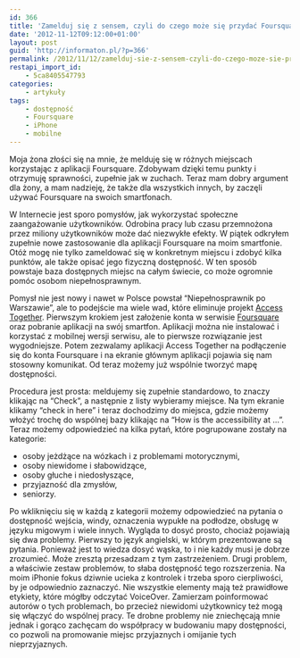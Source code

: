 ```yaml
---
id: 366
title: 'Zamelduj się z sensem, czyli do czego może się przydać Foursquare'
date: '2012-11-12T09:12:00+01:00'
layout: post
guid: 'http://informaton.pl/?p=366'
permalink: /2012/11/12/zamelduj-sie-z-sensem-czyli-do-czego-moze-sie-przydac-foursquare/
restapi_import_id:
    - 5ca8405547793
categories:
    - artykuły
tags:
    - dostępność
    - Foursquare
    - iPhone
    - mobilne
---
```


Moja żona złości się na mnie, że melduję się w różnych miejscach korzystając z aplikacji Foursquare. Zdobywam dzięki temu punkty i otrzymuję sprawności, zupełnie jak w zuchach. Teraz mam dobry argument dla żony, a mam nadzieję, że także dla wszystkich innych, by zaczęli używać Foursquare na swoich smartfonach.

W Internecie jest sporo pomysłów, jak wykorzystać społeczne zaangażowanie użytkowników. Odrobina pracy lub czasu przemnożona przez miliony użytkowników może dać niezwykłe efekty. W piątek odkryłem zupełnie nowe zastosowanie dla aplikacji Foursquare na moim smartfonie. Otóż mogę nie tylko zameldować się w konkretnym miejscu i zdobyć kilka punktów, ale także opisać jego fizyczną dostępność. W ten sposób powstaje baza dostępnych miejsc na całym świecie, co może ogromnie pomóc osobom niepełnosprawnym.

Pomysł nie jest nowy i nawet w Polsce powstał “Niepełnosprawnik po Warszawie”, ale to podejście ma wiele wad, które eliminuje projekt [Access Together](http://www.accesstogether.org/foursquare). Pierwszym krokiem jest założenie konta w serwisie [Foursquare](http://foursquare.com/) oraz pobranie aplikacji na swój smartfon. Aplikacji można nie instalować i korzystać z mobilnej wersji serwisu, ale to pierwsze rozwiązanie jest wygodniejsze. Potem zezwalamy aplikacji Access Together na podłączenie się do konta Foursquare i na ekranie głównym aplikacji pojawia się nam stosowny komunikat. Od teraz możemy już wspólnie tworzyć mapę dostępności.

Procedura jest prosta: meldujemy się zupełnie standardowo, to znaczy klikając na “Check”, a następnie z listy wybieramy miejsce. Na tym ekranie klikamy “check in here” i teraz dochodzimy do miejsca, gdzie możemy włożyć trochę do wspólnej bazy klikając na “How is the accessibility at …”. Teraz możemy odpowiedzieć na kilka pytań, które pogrupowane zostały na kategorie:

- osoby jeżdżące na wózkach i z problemami motorycznymi,
- osoby niewidome i słabowidzące,
- osoby głuche i niedosłyszące,
- przyjazność dla zmysłów,
- seniorzy.

Po wkliknięciu się w każdą z kategorii możemy odpowiedzieć na pytania o dostępność wejścia, windy, oznaczenia wypukłe na podłodze, obsługę w języku migowym i wiele innych. Wygląda to dosyć prosto, chociaż pojawiają się dwa problemy. Pierwszy to język angielski, w którym prezentowane są pytania. Ponieważ jest to wiedza dosyć wąska, to i nie każdy musi je dobrze zrozumieć. Może zresztą przesadzam z tym zastrzeżeniem. Drugi problem, a właściwie zestaw problemów, to słaba dostępność tego rozszerzenia. Na moim iPhonie fokus dziwnie ucieka z kontrolek i trzeba sporo cierpliwości, by je odpowiednio zaznaczyć. Nie wszystkie elementy mają też prawidłowe etykiety, które mógłby odczytać VoiceOver. Zamierzam poinformować autorów o tych problemach, bo przecież niewidomi użytkownicy też mogą się włączyć do wspólnej pracy. Te drobne problemy nie zniechęcają mnie jednak i gorąco zachęcam do współpracy w budowaniu mapy dostępności, co pozwoli na promowanie miejsc przyjaznych i omijanie tych nieprzyjaznych.